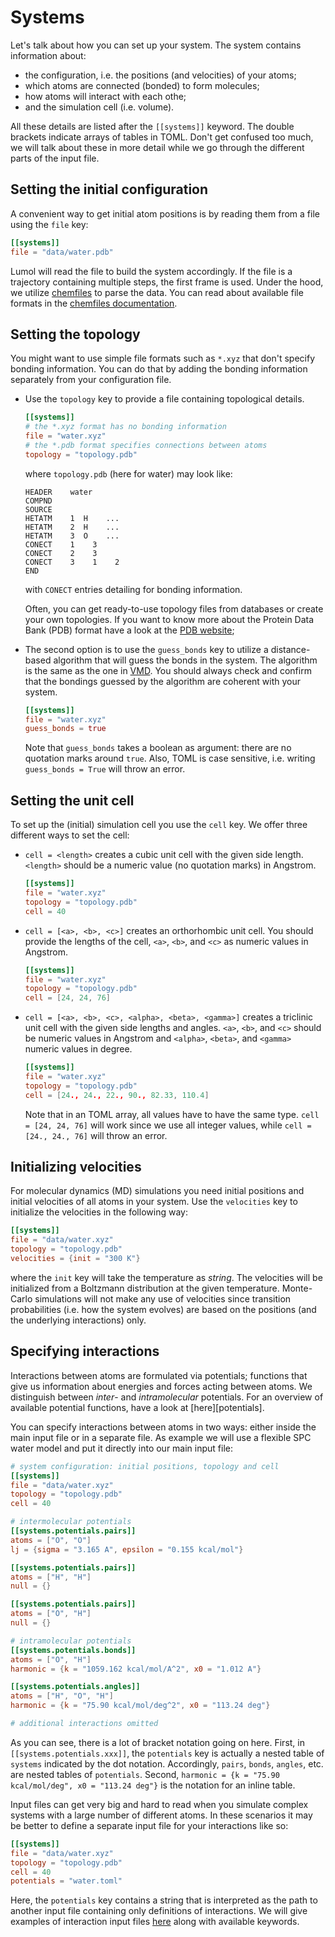 # Systems

Let's talk about how you can set up your system. The system contains information
about:
- the configuration, i.e. the positions (and velocities) of your atoms;
- which atoms are connected (bonded) to form molecules;
- how atoms will interact with each othe;
- and the simulation cell (i.e. volume).

All these details are listed after the `[[systems]]` keyword. The double
brackets indicate arrays of tables in TOML. Don't get confused too much, we will
talk about these in more detail while we go through the different parts of the
input file.


## Setting the initial configuration

A convenient way to get initial atom positions is by reading them from a
file using the `file` key:

```toml
[[systems]]
file = "data/water.pdb"
```

Lumol will read the file to build the system accordingly. If the file is a
trajectory containing multiple steps, the first frame is used. Under the hood,
we utilize [chemfiles](http://chemfiles.github.io/) to parse the data. You can
read about available file formats in the [chemfiles documentation][formats].

[formats]: http://chemfiles.readthedocs.io/en/latest/formats.html

## Setting the topology

You might want to use simple file formats such as `*.xyz` that don't specify
bonding information. You can do that by adding the bonding information
separately from your configuration file.

- Use the `topology` key to provide a file containing topological details.
  ```toml
  [[systems]]
  # the *.xyz format has no bonding information
  file = "water.xyz"
  # the *.pdb format specifies connections between atoms
  topology = "topology.pdb"
  ```

  where `topology.pdb` (here for water) may look like:

  ```
  HEADER    water
  COMPND
  SOURCE
  HETATM    1  H    ...
  HETATM    2  H    ...
  HETATM    3  O    ...
  CONECT    1    3
  CONECT    2    3
  CONECT    3    1    2
  END
  ```
  with `CONECT` entries detailing for bonding information.

  Often, you can get ready-to-use topology files from databases or create your
  own topologies. If you want to know more about the Protein Data Bank (PDB)
  format have a look at the [PDB website][PDB];

- The second option is to use the `guess_bonds` key to utilize a distance-based
  algorithm that will guess the bonds in the system. The algorithm is the same
  as the one in [VMD][VMD]. You should always check and confirm that the
  bondings guessed by the algorithm are coherent with your system.
  ```toml
  [[systems]]
  file = "water.xyz"
  guess_bonds = true
  ```

  Note that `guess_bonds` takes a boolean as argument: there are no quotation
  marks around `true`. Also, TOML is case sensitive, i.e. writing
  `guess_bonds = True` will throw an error.

[PDB]: http://wwpdb.org/
[VMD]: http://www.ks.uiuc.edu/Research/vmd/

## Setting the unit cell

To set up the (initial) simulation cell you use the `cell` key.
We offer three different ways to set the cell:
- `cell = <length>` creates a cubic unit cell with the given side
  length. `<length>` should be a numeric value (no quotation marks) in Angstrom.
  ```toml
  [[systems]]
  file = "water.xyz"
  topology = "topology.pdb"
  cell = 40
  ```

- `cell = [<a>, <b>, <c>]` creates an orthorhombic unit cell.
  You should provide the lengths of the cell, `<a>`, `<b>`, and `<c>` as numeric
  values in Angstrom.
  ```toml
  [[systems]]
  file = "water.xyz"
  topology = "topology.pdb"
  cell = [24, 24, 76]
  ```
- `cell = [<a>, <b>, <c>, <alpha>, <beta>, <gamma>]` creates a triclinic unit
  cell with the given side lengths and angles. `<a>`, `<b>`, and `<c>`
  should be numeric values in Angstrom and `<alpha>`, `<beta>`, and `<gamma>`
  numeric values in degree.
  ```toml
  [[systems]]
  file = "water.xyz"
  topology = "topology.pdb"
  cell = [24., 24., 22., 90., 82.33, 110.4]
  ```

  Note that in an TOML array, all values have to have the same type.
  `cell = [24, 24, 76]` will work since we use all integer values, while
  `cell = [24., 24., 76]` will throw an error.

## Initializing velocities

For molecular dynamics (MD) simulations you need initial positions and initial
velocities of all atoms in your system. Use the `velocities` key to initialize
the velocities in the following way:

```toml
[[systems]]
file = "data/water.xyz"
topology = "topology.pdb"
velocities = {init = "300 K"}
```

where the `init` key will take the temperature as *string*. The velocities will
be initialized from a Boltzmann distribution at the given temperature.
Monte-Carlo simulations will not make any use of velocities since transition
probabilities (i.e. how the system evolves) are based on the positions (and the
underlying interactions) only.


## Specifying interactions

Interactions between atoms are formulated via potentials; functions that give us
information about energies and forces acting between atoms. We distinguish
between *inter*- and *intramolecular* potentials. For an overview of available
potential functions, have a look at [here][potentials].

You can specify interactions between atoms in two ways: either inside the main
input file or in a separate file. As example we will use a flexible SPC water
model and put it directly into our main input file:

```toml
# system configuration: initial positions, topology and cell
[[systems]]
file = "data/water.xyz"
topology = "topology.pdb"
cell = 40

# intermolecular potentials
[[systems.potentials.pairs]]
atoms = ["O", "O"]
lj = {sigma = "3.165 A", epsilon = "0.155 kcal/mol"}

[[systems.potentials.pairs]]
atoms = ["H", "H"]
null = {}

[[systems.potentials.pairs]]
atoms = ["O", "H"]
null = {}

# intramolecular potentials
[[systems.potentials.bonds]]
atoms = ["O", "H"]
harmonic = {k = "1059.162 kcal/mol/A^2", x0 = "1.012 A"}

[[systems.potentials.angles]]
atoms = ["H", "O", "H"]
harmonic = {k = "75.90 kcal/mol/deg^2", x0 = "113.24 deg"}

# additional interactions omitted
```

As you can see, there is a lot of bracket notation going on here. First, in
`[[systems.potentials.xxx]]`, the `potentials` key is actually a nested table of
`systems` indicated by the dot notation. Accordingly, `pairs`, `bonds`,
`angles`, etc. are nested tables of `potentials`. Second, `harmonic = {k =
"75.90 kcal/mol/deg", x0 = "113.24 deg"}` is the notation for an inline table.

Input files can get very big and hard to read when you simulate complex systems
with a large number of different atoms. In these scenarios it may be better to
define a separate input file for your interactions like so:

```toml
[[systems]]
file = "data/water.xyz"
topology = "topology.pdb"
cell = 40
potentials = "water.toml"
```

Here, the `potentials` key contains a string that is interpreted as the path to
another input file containing only definitions of interactions. We will give
examples of interaction input files [here][interactions] along with available
keywords.

[interactions]: input/interactions.html

